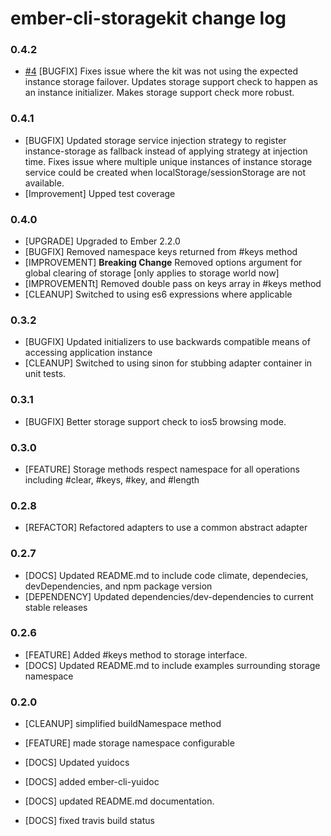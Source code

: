 # ember-cli-storagekit change log

### 0.4.2
- [#4](https://github.com/kennethdavidbuck/ember-cli-storagekit/pull/4) [BUGFIX] Fixes issue where the kit was not using
the expected instance storage failover. Updates storage support check to happen as an instance initializer. Makes storage
support check more robust.

### 0.4.1
- [BUGFIX] Updated storage service injection strategy to register instance-storage as fallback instead of applying strategy
at injection time. Fixes issue where multiple unique instances of instance storage service could be created when 
localStorage/sessionStorage are not available.
- [Improvement] Upped test coverage

### 0.4.0
- [UPGRADE] Upgraded to Ember 2.2.0
- [BUGFIX] Removed namespace keys returned from #keys method
- [IMPROVEMENT] **Breaking Change** Removed options argument for global clearing of storage [only applies to storage world now]
- [IMPROVEMENTt] Removed double pass on keys array in #keys method
- [CLEANUP] Switched to using es6 expressions where applicable

### 0.3.2
- [BUGFIX] Updated initializers to use backwards compatible means of accessing application instance
- [CLEANUP] Switched to using sinon for stubbing adapter container in unit tests.

### 0.3.1
- [BUGFIX] Better storage support check to ios5 browsing mode.

### 0.3.0
- [FEATURE] Storage methods respect namespace for all operations including #clear, #keys, #key, and #length

### 0.2.8
- [REFACTOR] Refactored adapters to use a common abstract adapter

### 0.2.7
- [DOCS] Updated README.md to include code climate, dependecies, devDependencies, and npm package version
- [DEPENDENCY] Updated dependencies/dev-dependencies to current stable releases

### 0.2.6
- [FEATURE] Added #keys method to storage interface.
- [DOCS] Updated README.md to include examples surrounding storage namespace

### 0.2.0

- [CLEANUP] simplified buildNamespace method

- [FEATURE] made storage namespace configurable

- [DOCS] Updated yuidocs

- [DOCS] added ember-cli-yuidoc

- [DOCS] updated README.md documentation.

- [DOCS] fixed travis build status
